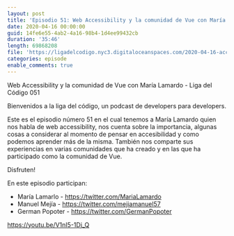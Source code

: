 ```yaml
---
layout: post
title: 'Episodio 51: Web Accessibility y la comunidad de Vue con María Lamardo'
date: 2020-04-16 00:00:00
guid: 14fe6e55-4ab2-4a16-98b4-1d4ee99432cb
duration: '35:46'
length: 69868208
file: 'https://ligadelcodigo.nyc3.digitaloceanspaces.com/2020-04-16-accessibility-maria-lamarlo.mp3'
categories: episode
enable_comments: true
---
```

Web Accessibility y la comunidad de Vue con María Lamardo - Liga del Código 051

Bienvenidos a la liga del código, un podcast de developers para developers.

Este es el episodio número 51 en el cual tenemos a María Lamardo quien nos habla de web accessibility, nos cuenta sobre la importancia, algunas cosas a considerar al momento de pensar en accesibilidad y como podemos aprender más de la misma. También nos comparte sus experiencias en varias comunidades que ha creado y en las que ha participado como la comunidad de Vue.

Disfruten!

En este episodio participan:
- María Lamarlo - https://twitter.com/MariaLamardo
- Manuel Mejía - https://twitter.com/mejiamanuel57
- German Popoter - https://twitter.com/GermanPopoter

https://youtu.be/V1nI5-1Dj_Q
